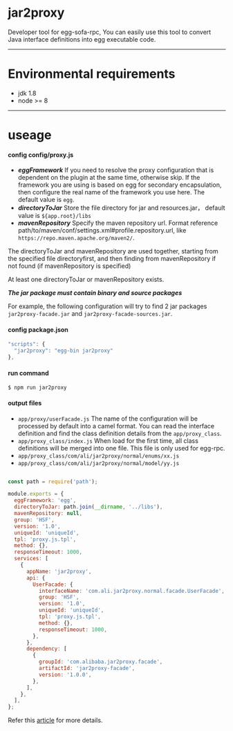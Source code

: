 # jar2proxy

Developer tool for egg-sofa-rpc, You can easily use this tool to convert Java interface definitions into egg executable code.

---

# Environmental requirements

- jdk 1.8
- node >= 8

---

# useage

#### config config/proxy.js

- ***eggFramework*** If you need to resolve the proxy configuration that is dependent on the plugin at the same time, otherwise skip. If the framework you are using is based on egg for secondary encapsulation, then configure the real name of the framework you use here. The default value is `egg`.
- ***directoryToJar*** Store the file directory for jar and resources.jar， default value is `${app.root}/libs`
- ***mavenRepository*** Specify the maven repository url. Format reference path/to/maven/conf/settings.xml#profile.repository.url, like `https://repo.maven.apache.org/maven2/`.

The directoryToJar and mavenRepository are used together, starting from the specified file directoryfirst, and then finding from mavenRepository if not found (if mavenRepository is specified)

At least one directoryToJar or mavenRepository exists.

***The jar package must contain binary and source packages***

For example, the following configuration will try to find 2 jar packages `jar2proxy-facade.jar` and `jar2proxy-facade-sources.jar`.

#### config package.json

```js
"scripts": {
  "jar2proxy": "egg-bin jar2proxy"
},
```

#### run command

`$ npm run jar2proxy`

#### output files

- `app/proxy/userFacade.js` The name of the configuration will be processed by default into a camel format. You can read the interface definition and find the class definition details from the `app/proxy_class`.
- `app/proxy_class/index.js` When load for the first time, all class definitions will be merged into one file. This file is only used for egg-rpc.
- `app/proxy_class/com/ali/jar2proxy/normal/enums/xx.js`
- `app/proxy_class/com/ali/jar2proxy/normal/model/yy.js`

```js

const path = require('path');

module.exports = {
  eggFramework: 'egg',
  directoryToJar: path.join(__dirname, '../libs'),
  mavenRepository: null,
  group: 'HSF',
  version: '1.0',
  uniqueId: 'uniqueId',
  tpl: 'proxy.js.tpl',
  method: {},
  responseTimeout: 1000,
  services: [
    {
      appName: 'jar2proxy',
      api: {
        UserFacade: {
          interfaceName: 'com.ali.jar2proxy.normal.facade.UserFacade',
          group: 'HSF',
          version: '1.0',
          uniqueId: 'uniqueId',
          tpl: 'proxy.js.tpl',
          method: {},
          responseTimeout: 1000,
        },
      },
      dependency: [
        {
          groupId: 'com.alibaba.jar2proxy.facade',
          artifactId: 'jar2proxy-facade',
          version: '1.0.0',
        },
      ],
    },
  ],
};
```

Refer this [article](https://github.com/eggjs/egg-sofa-rpc/wiki/RPC-%E4%BB%A3%E7%90%86%EF%BC%88Proxy%EF%BC%89%E9%85%8D%E7%BD%AE) for more details.